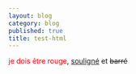 ```yaml
---
layout: blog
category: blog
published: true
title: test-html
---
```

<span style="color: red">je dois être rouge</span>, <u>souligné</u> et <del>barré</del>
